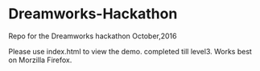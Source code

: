 # Dreamworks-Hackathon
Repo for the Dreamworks hackathon October,2016

Please use index.html to view the demo.
completed till level3.
Works best on Morzilla Firefox.
